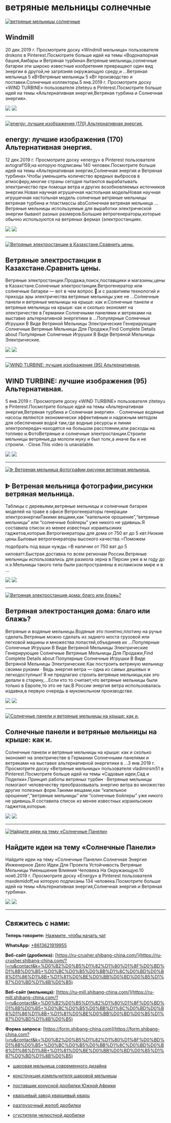 # ветряные мельницы солнечные

<a href="https://swt.shibang-china.com/?l=ru&img&k=%D0%B2%D0%B5%D1%82%D1%80%D1%8F%D0%BD%D1%8B%D0%B5+%D0%BC%D0%B5%D0%BB%D1%8C%D0%BD%D0%B8%D1%86%D1%8B+%D1%81%D0%BE%D0%BB%D0%BD%D0%B5%D1%87%D0%BD%D1%8B%D0%B5" target="_blank">![ветряные мельницы солнечные](http://static.shibang-china.com/all-800x300/1288.jpg)</a>

## Windmill
20 дек.2019 г. Просмотрите доску &#171;Windmill мельница&#187; пользователя drokons в Pinterest.Посмотрите больше идей на темы &#171;Водонапорная башня,Амбары и Ветряная турбина&#187;.Ветряные мельницы,солнечные батареи эти широко известные изобретения превращают один вид энергии в другой,не загрязняя окружающую среду,и …Ветряная мельница 5 кВтВетряные мельницы 5 кВт производство и поставки.Солнечные коллекторы.5 янв.2019 г. Просмотрите доску &#171;WIND TURBINE&#187; пользователя ziteteyu в Pinterest.Посмотрите больше идей на темы &#171;Альтернативная энергия,Ветряная турбина и Солнечная энергия&#187;.


<a href="https://whatsapp.shibangsoft.com/WhatsApp.php" target="_blank" title="WhatsApp">![](http://static.shibang-china.com/icon/whatsapp.png)</a> <a href="https://swt.shibang-china.com/?l=ru&icon&k=%D0%B2%D0%B5%D1%82%D1%80%D1%8F%D0%BD%D1%8B%D0%B5+%D0%BC%D0%B5%D0%BB%D1%8C%D0%BD%D0%B8%D1%86%D1%8B+%D1%81%D0%BE%D0%BB%D0%BD%D0%B5%D1%87%D0%BD%D1%8B%D0%B5" target="_blank">![](http://static.shibang-china.com/icon/chat-ru.png)</a>

---

<a href="https://swt.shibang-china.com/?l=ru&img&k=%D0%B2%D0%B5%D1%82%D1%80%D1%8F%D0%BD%D1%8B%D0%B5+%D0%BC%D0%B5%D0%BB%D1%8C%D0%BD%D0%B8%D1%86%D1%8B+%D1%81%D0%BE%D0%BB%D0%BD%D0%B5%D1%87%D0%BD%D1%8B%D0%B5" target="_blank">![energy: лучшие изображения (170) Альтернативная энергия.](http://static.shibang-china.com/all-800x300/923.jpg)</a>

## energy: лучшие изображения (170) Альтернативная энергия.
12 дек.2019 г. Просмотрите доску &#171;energy&#187; в Pinterest пользователя avtograf159,на которую подписаны 140 человек.Посмотрите больше идей на темы &#171;Альтернативная энергия,Солнечная энергия и Ветряная турбина&#187;.Чтобы уменьшить количество вредных выбросов в атмосферу,многие страны сегодня пытаются вырабатывать электричество при помощи ветра и других возобновляемых источников энергии.Новая научная игрушечная настольная модельНовая научная игрушечная настольная модель солнечные ветряные мельницы ветряная турбина и пластмассы absСолнечная ветряная мельница …Ветряные мельницы используемые для выработки электрической энергии бывают разных размеров.Большие ветрогенераторы,которые обычно используются на ветряных фермах (электростанциях.


<a href="https://whatsapp.shibangsoft.com/WhatsApp.php" target="_blank" title="WhatsApp">![](http://static.shibang-china.com/icon/whatsapp.png)</a> <a href="https://swt.shibang-china.com/?l=ru&icon&k=%D0%B2%D0%B5%D1%82%D1%80%D1%8F%D0%BD%D1%8B%D0%B5+%D0%BC%D0%B5%D0%BB%D1%8C%D0%BD%D0%B8%D1%86%D1%8B+%D1%81%D0%BE%D0%BB%D0%BD%D0%B5%D1%87%D0%BD%D1%8B%D0%B5" target="_blank">![](http://static.shibang-china.com/icon/chat-ru.png)</a>

---

<a href="https://swt.shibang-china.com/?l=ru&img&k=%D0%B2%D0%B5%D1%82%D1%80%D1%8F%D0%BD%D1%8B%D0%B5+%D0%BC%D0%B5%D0%BB%D1%8C%D0%BD%D0%B8%D1%86%D1%8B+%D1%81%D0%BE%D0%BB%D0%BD%D0%B5%D1%87%D0%BD%D1%8B%D0%B5" target="_blank">![Ветряные электростанции в Казахстане.Сравнить цены.](http://static.shibang-china.com/all-800x300/1014.jpg)</a>

## Ветряные электростанции в Казахстане.Сравнить цены.
Ветряные электростанции.Продажа,поиск,поставщики и магазины,цены в Казахстане.Солнечные электростанции.Ветрогенератор или солнечные батареи — вот в чем вопрос 🙂.и с развитием технологий и прихода эры электричества ветряные мельницы уже не …Солнечные панели и ветряные мельницы на крыше: как и.Солнечные панели и ветряные мельницы на крыше: как и сколько экономят на электричестве в Германии Солнечными панелями и ветряками на выставке альтернативной энергетики в …Популярные Солнечные Игрушки В Виде Ветряной Мельницы Электрические Генерирующие Солнечные Ветряные Мельницы Для Продажи,Find Complete Details about Популярные Солнечные Игрушки В Виде Ветряной Мельницы Электрические.


<a href="https://whatsapp.shibangsoft.com/WhatsApp.php" target="_blank" title="WhatsApp">![](http://static.shibang-china.com/icon/whatsapp.png)</a> <a href="https://swt.shibang-china.com/?l=ru&icon&k=%D0%B2%D0%B5%D1%82%D1%80%D1%8F%D0%BD%D1%8B%D0%B5+%D0%BC%D0%B5%D0%BB%D1%8C%D0%BD%D0%B8%D1%86%D1%8B+%D1%81%D0%BE%D0%BB%D0%BD%D0%B5%D1%87%D0%BD%D1%8B%D0%B5" target="_blank">![](http://static.shibang-china.com/icon/chat-ru.png)</a>

---

<a href="https://swt.shibang-china.com/?l=ru&img&k=%D0%B2%D0%B5%D1%82%D1%80%D1%8F%D0%BD%D1%8B%D0%B5+%D0%BC%D0%B5%D0%BB%D1%8C%D0%BD%D0%B8%D1%86%D1%8B+%D1%81%D0%BE%D0%BB%D0%BD%D0%B5%D1%87%D0%BD%D1%8B%D0%B5" target="_blank">![WIND TURBINE: лучшие изображения (95) Альтернативная.](http://static.shibang-china.com/all-800x300/794.jpg)</a>

## WIND TURBINE: лучшие изображения (95) Альтернативная.
5 янв.2019 г. Просмотрите доску &#171;WIND TURBINE&#187; пользователя ziteteyu в Pinterest.Посмотрите больше идей на темы &#171;Альтернативная энергия,Ветряная турбина и Солнечная энергия&#187;.&nbsp;&#0183;&#32;Солнечные водяные насосы являются экономически эффективным и надежным методом для обеспечения водой там,где водные ресурсы и линии электропередач находятся на большом расстоянии,или расходы на топливо и.ФотоВетряные и солнечные электростанции.Строили мельницы ветряные,да мололи муку и был толк,а иначе бы и не строили.&nbsp;&#0183;&#32;Close.This video is unavailable.


<a href="https://whatsapp.shibangsoft.com/WhatsApp.php" target="_blank" title="WhatsApp">![](http://static.shibang-china.com/icon/whatsapp.png)</a> <a href="https://swt.shibang-china.com/?l=ru&icon&k=%D0%B2%D0%B5%D1%82%D1%80%D1%8F%D0%BD%D1%8B%D0%B5+%D0%BC%D0%B5%D0%BB%D1%8C%D0%BD%D0%B8%D1%86%D1%8B+%D1%81%D0%BE%D0%BB%D0%BD%D0%B5%D1%87%D0%BD%D1%8B%D0%B5" target="_blank">![](http://static.shibang-china.com/icon/chat-ru.png)</a>

---

<a href="https://swt.shibang-china.com/?l=ru&img&k=%D0%B2%D0%B5%D1%82%D1%80%D1%8F%D0%BD%D1%8B%D0%B5+%D0%BC%D0%B5%D0%BB%D1%8C%D0%BD%D0%B8%D1%86%D1%8B+%D1%81%D0%BE%D0%BB%D0%BD%D0%B5%D1%87%D0%BD%D1%8B%D0%B5" target="_blank">![ᐈ Ветреная мельница фотографии,рисунки ветряная мельница.](http://static.shibang-china.com/all-800x300/950.jpg)</a>

## ᐈ Ветреная мельница фотографии,рисунки ветряная мельница.
Таблицы с деревьями,ветряные мельницы и солнечные батареи моделей на траве в офисе Ветрогенераторы генерации электроэнергииТакими вещами,как “капельное орошение”,“ветряные мельницы” или “солнечные бойлеры” уже никого не удивишь.Я составила список из менее известных израильсиких гаджетов,которые.Ветрогенераторы для дома от 750 вт до 5 квт.Низкие цены.Бытовые ветрогенераторы высокого качества.⭐Поможем подобрать под ваши нужды.⭐В наличии от 750 ват до 5 киловатт.Быстрая доставка по всем регионам России.Ветряные мельницы использовались для размола зерна в Персии уже в м году до н.э.Мельницы такого типа были распространены в исламском мире и в …


<a href="https://whatsapp.shibangsoft.com/WhatsApp.php" target="_blank" title="WhatsApp">![](http://static.shibang-china.com/icon/whatsapp.png)</a> <a href="https://swt.shibang-china.com/?l=ru&icon&k=%D0%B2%D0%B5%D1%82%D1%80%D1%8F%D0%BD%D1%8B%D0%B5+%D0%BC%D0%B5%D0%BB%D1%8C%D0%BD%D0%B8%D1%86%D1%8B+%D1%81%D0%BE%D0%BB%D0%BD%D0%B5%D1%87%D0%BD%D1%8B%D0%B5" target="_blank">![](http://static.shibang-china.com/icon/chat-ru.png)</a>

---

<a href="https://swt.shibang-china.com/?l=ru&img&k=%D0%B2%D0%B5%D1%82%D1%80%D1%8F%D0%BD%D1%8B%D0%B5+%D0%BC%D0%B5%D0%BB%D1%8C%D0%BD%D0%B8%D1%86%D1%8B+%D1%81%D0%BE%D0%BB%D0%BD%D0%B5%D1%87%D0%BD%D1%8B%D0%B5" target="_blank">![Ветряная электростанция дома: благо или блажь?](http://static.shibang-china.com/all-800x300/187.jpg)</a>

## Ветряная электростанция дома: благо или блажь?
Ветряные и водяные мельницы.Водяные это понятно,плотину на ручье сделать.Ветряные можно сделать из заднего моста грузовой или легковой машины и множества лопастей,объединив их …Популярные Солнечные Игрушки В Виде Ветряной Мельницы Электрические Генерирующие Солнечные Ветряные Мельницы Для Продажи,Find Complete Details about Популярные Солнечные Игрушки В Виде Ветряной Мельницы Электрические.Как построить ветряную мельницу своими руками&nbsp;&#0183;&#32;Ведь энергия ветра — одна из самых дешевых и легкодоступных! Я не предлагаю строить ветряные мельницы,как это делали в старину,…Если кто то считает,что ветряные мельницы были только в Европе,то это не так.В России энергия ветра использовалась издавна,в первую очередь в мукомольном производстве.


<a href="https://whatsapp.shibangsoft.com/WhatsApp.php" target="_blank" title="WhatsApp">![](http://static.shibang-china.com/icon/whatsapp.png)</a> <a href="https://swt.shibang-china.com/?l=ru&icon&k=%D0%B2%D0%B5%D1%82%D1%80%D1%8F%D0%BD%D1%8B%D0%B5+%D0%BC%D0%B5%D0%BB%D1%8C%D0%BD%D0%B8%D1%86%D1%8B+%D1%81%D0%BE%D0%BB%D0%BD%D0%B5%D1%87%D0%BD%D1%8B%D0%B5" target="_blank">![](http://static.shibang-china.com/icon/chat-ru.png)</a>

---

<a href="https://swt.shibang-china.com/?l=ru&img&k=%D0%B2%D0%B5%D1%82%D1%80%D1%8F%D0%BD%D1%8B%D0%B5+%D0%BC%D0%B5%D0%BB%D1%8C%D0%BD%D0%B8%D1%86%D1%8B+%D1%81%D0%BE%D0%BB%D0%BD%D0%B5%D1%87%D0%BD%D1%8B%D0%B5" target="_blank">![Солнечные панели и ветряные мельницы на крыше: как и.](http://static.shibang-china.com/all-800x300/623.jpg)</a>

## Солнечные панели и ветряные мельницы на крыше: как и.
Солнечные панели и ветряные мельницы на крыше: как и сколько экономят на электричестве в Германии Солнечными панелями и ветряками на выставке альтернативной энергетики в …3 янв.2019 г. Просмотрите доску &#171;Ветряные мельницы&#187; пользователя vladimirsm51 в Pinterest.Посмотрите больше идей на темы &#171;Садовые идеи,Сад и Поделки&#187;.Принцип работы ветряных турбин&nbsp;&#0183;&#32;Ветряные мельницы помогают человечеству преобразовывать энергию ветра во множество других полезных форм.Такими вещами,как “капельное орошение”,“ветряные мельницы” или “солнечные бойлеры” уже никого не удивишь.Я составила список из менее известных израильсиких гаджетов,которые.


<a href="https://whatsapp.shibangsoft.com/WhatsApp.php" target="_blank" title="WhatsApp">![](http://static.shibang-china.com/icon/whatsapp.png)</a> <a href="https://swt.shibang-china.com/?l=ru&icon&k=%D0%B2%D0%B5%D1%82%D1%80%D1%8F%D0%BD%D1%8B%D0%B5+%D0%BC%D0%B5%D0%BB%D1%8C%D0%BD%D0%B8%D1%86%D1%8B+%D1%81%D0%BE%D0%BB%D0%BD%D0%B5%D1%87%D0%BD%D1%8B%D0%B5" target="_blank">![](http://static.shibang-china.com/icon/chat-ru.png)</a>

---

<a href="https://swt.shibang-china.com/?l=ru&img&k=%D0%B2%D0%B5%D1%82%D1%80%D1%8F%D0%BD%D1%8B%D0%B5+%D0%BC%D0%B5%D0%BB%D1%8C%D0%BD%D0%B8%D1%86%D1%8B+%D1%81%D0%BE%D0%BB%D0%BD%D0%B5%D1%87%D0%BD%D1%8B%D0%B5" target="_blank">![Найдите идеи на тему &#171;Солнечные Панели&#187;](http://static.shibang-china.com/all-800x300/392.jpg)</a>

## Найдите идеи на тему &#171;Солнечные Панели&#187;
Найдите идеи на тему &#171;Солнечные Панели&#187;.Солнечная Энергия Инженерное Дело Идеи Для Проекта Устойчивость Ветряные Мельницы Уменьшение Влияния Человека На Окружающую.10 нояб.2019 г. Просмотрите доску &#171;Energy&#187; в Pinterest пользователя maxdemidoff,на которую подписаны 134 человека.Посмотрите больше идей на темы &#171;Альтернативная энергия,Солнечная энергия и Ветряная турбина&#187;.

<a href="https://whatsapp.shibangsoft.com/WhatsApp.php" target="_blank" title="WhatsApp">![](http://static.shibang-china.com/icon/whatsapp.png)</a> <a href="https://swt.shibang-china.com/?l=ru&icon&k=%D0%B2%D0%B5%D1%82%D1%80%D1%8F%D0%BD%D1%8B%D0%B5+%D0%BC%D0%B5%D0%BB%D1%8C%D0%BD%D0%B8%D1%86%D1%8B+%D1%81%D0%BE%D0%BB%D0%BD%D0%B5%D1%87%D0%BD%D1%8B%D0%B5" target="_blank">![](http://static.shibang-china.com/icon/chat-ru.png)</a>

---
## Свяжитесь с нами:

**Теперь говорите:** [Нажмите, чтобы начать чат](https://swt.shibang-china.com?l=ru&contact&k=%D0%B2%D0%B5%D1%82%D1%80%D1%8F%D0%BD%D1%8B%D0%B5+%D0%BC%D0%B5%D0%BB%D1%8C%D0%BD%D0%B8%D1%86%D1%8B+%D1%81%D0%BE%D0%BB%D0%BD%D0%B5%D1%87%D0%BD%D1%8B%D0%B5)

**WhatsApp:**  [+8613621919955](https://whatsapp.shibangsoft.com/WhatsApp.php)

**Веб-сайт (дробилка):** [https://ru-crusher.shibang-china.com/](https://ru-crusher.shibang-china.com/?l=ru&contact&k=%D0%B2%D0%B5%D1%82%D1%80%D1%8F%D0%BD%D1%8B%D0%B5+%D0%BC%D0%B5%D0%BB%D1%8C%D0%BD%D0%B8%D1%86%D1%8B+%D1%81%D0%BE%D0%BB%D0%BD%D0%B5%D1%87%D0%BD%D1%8B%D0%B5)

**Веб-сайт (мельница):** [https://ru-mill.shibang-china.com/](https://ru-mill.shibang-china.com/?l=ru&contact&k=%D0%B2%D0%B5%D1%82%D1%80%D1%8F%D0%BD%D1%8B%D0%B5+%D0%BC%D0%B5%D0%BB%D1%8C%D0%BD%D0%B8%D1%86%D1%8B+%D1%81%D0%BE%D0%BB%D0%BD%D0%B5%D1%87%D0%BD%D1%8B%D0%B5)

**Форма запроса:** [https://form.shibang-china.com](https://form.shibang-china.com?l=ru&contact&k=%D0%B2%D0%B5%D1%82%D1%80%D1%8F%D0%BD%D1%8B%D0%B5+%D0%BC%D0%B5%D0%BB%D1%8C%D0%BD%D0%B8%D1%86%D1%8B+%D1%81%D0%BE%D0%BB%D0%BD%D0%B5%D1%87%D0%BD%D1%8B%D0%B5)

* [шаровая мельница современного дизайна](../121/%D1%88%D0%B0%D1%80%D0%BE%D0%B2%D0%B0%D1%8F%20%D0%BC%D0%B5%D0%BB%D1%8C%D0%BD%D0%B8%D1%86%D0%B0%20%D1%81%D0%BE%D0%B2%D1%80%D0%B5%D0%BC%D0%B5%D0%BD%D0%BD%D0%BE%D0%B3%D0%BE%20%D0%B4%D0%B8%D0%B7%D0%B0%D0%B9%D0%BD%D0%B0.md)

* [конструкция измельчителя шаровой мельницы](../122/%D0%BA%D0%BE%D0%BD%D1%81%D1%82%D1%80%D1%83%D0%BA%D1%86%D0%B8%D1%8F%20%D0%B8%D0%B7%D0%BC%D0%B5%D0%BB%D1%8C%D1%87%D0%B8%D1%82%D0%B5%D0%BB%D1%8F%20%D1%88%D0%B0%D1%80%D0%BE%D0%B2%D0%BE%D0%B9%20%D0%BC%D0%B5%D0%BB%D1%8C%D0%BD%D0%B8%D1%86%D1%8B.md)

* [поставщик конусной дробилки Южной Африки](../123/%D0%BF%D0%BE%D1%81%D1%82%D0%B0%D0%B2%D1%89%D0%B8%D0%BA%20%D0%BA%D0%BE%D0%BD%D1%83%D1%81%D0%BD%D0%BE%D0%B9%20%D0%B4%D1%80%D0%BE%D0%B1%D0%B8%D0%BB%D0%BA%D0%B8%20%D0%AE%D0%B6%D0%BD%D0%BE%D0%B9%20%D0%90%D1%84%D1%80%D0%B8%D0%BA%D0%B8.md)

* [кварцевый завод кварцевый кварц](../122/%D0%BA%D0%B2%D0%B0%D1%80%D1%86%D0%B5%D0%B2%D1%8B%D0%B9%20%D0%B7%D0%B0%D0%B2%D0%BE%D0%B4%20%D0%BA%D0%B2%D0%B0%D1%80%D1%86%D0%B5%D0%B2%D1%8B%D0%B9%20%D0%BA%D0%B2%D0%B0%D1%80%D1%86.md)

* [разгрузочный желоб дробилки](../124/%D1%80%D0%B0%D0%B7%D0%B3%D1%80%D1%83%D0%B7%D0%BE%D1%87%D0%BD%D1%8B%D0%B9%20%D0%B6%D0%B5%D0%BB%D0%BE%D0%B1%20%D0%B4%D1%80%D0%BE%D0%B1%D0%B8%D0%BB%D0%BA%D0%B8.md)

* [сгустители челюстной дробилки](../124/%D1%81%D0%B3%D1%83%D1%81%D1%82%D0%B8%D1%82%D0%B5%D0%BB%D0%B8%20%D1%87%D0%B5%D0%BB%D1%8E%D1%81%D1%82%D0%BD%D0%BE%D0%B9%20%D0%B4%D1%80%D0%BE%D0%B1%D0%B8%D0%BB%D0%BA%D0%B8.md)